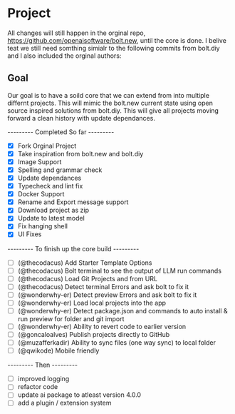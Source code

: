 # Project
All changes will still happen in the orginal repo, https://github.com/openaisoftware/bolt.new, until the core is done. I belive teat we still need somthing simialr to the following commits from bolt.diy and I also included the orginal authors:

## Goal
Our goal is to have a soild core that we can extend from into multiple differnt projects. This will mimic the bolt.new current state using open source inspired solutions from bolt.diy. This will give all projects moving forward a clean history with update dependances. 

--------- Completed So far ---------
- [X] Fork Orginal Project
- [X] Take inspiration from bolt.new and bolt.diy 
- [X] Image Support
- [X] Spelling and grammar check
- [X] Update dependances
- [X] Typecheck and lint fix
- [X] Docker Support
- [X] Rename and Export message support
- [X] Download project as zip
- [X] Update to latest model
- [X] Fix hanging shell
- [X] UI Fixes

--------- To finish up the core build ---------
- [ ] (@thecodacus) Add Starter Template Options
- [ ] (@thecodacus) Bolt terminal to see the output of LLM run commands
- [ ] (@thecodacus) Load Git Projects and from URL
- [ ] (@thecodacus) Detect terminal Errors and ask bolt to fix it
- [ ] (@wonderwhy-er) Detect preview Errors and ask bolt to fix it
- [ ] (@wonderwhy-er) Load local projects into the app
- [ ] (@wonderwhy-er) Detect package.json and commands to auto install & run preview for folder and git import
- [ ] (@wonderwhy-er) Ability to revert code to earlier version
- [ ] (@goncaloalves) Publish projects directly to GitHub
- [ ] (@muzafferkadir) Ability to sync files (one way sync) to local folder
- [ ] (@qwikode) Mobile friendly

--------- Then ---------
- [ ] improved logging
- [ ] refactor code
- [ ] update ai package to atleast version 4.0.0
- [ ] add a plugin / extension system
